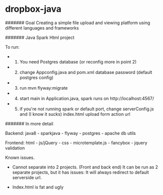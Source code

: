 # dropbox-java

####### Goal
Creating a simple file upload and viewing platform using different languages and frameworks

####### Java Spark Html project

To run:
* 1) You need Postgres database (or reconfig more in point 2)
* 2) change Appconfig.java and pom.xml database password (default postgres config)
* 3) run mvn flyway:migrate
* 4) start main in Application.java, spark runs on http://localhost:4567/
* 5) if you're not running spark or default port, change serverConfig.js and (I know it sucks) index.html upload form action url



####### In more detail

Backend: java8 - sparkjava - flyway - postgres - apache db utils

Frontend: html - js/jQuery - css - microtemplate.js - fancybox - jquery validation


Known issues.

* Cannot separate into 2 projects. (Front and back end)
It can be run as 2 separate projects, but it has issues:
It will always redirect to default serverside url.

* Index.html is fat and ugly

